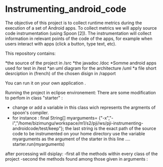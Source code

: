 # Instrumenting_android_code

The objective of this project is to collect runtime metrics during the execution of a set of Android apps.
To collect metrics we will apply source code instrumentation (using Spoon [2]). 
The instrumentation will collect information in relevant points of the code of the apps, for example when users interact with apps (click a button, type text, etc).


This repository contains: 

*the source of the project in /src
*the javadoc /doc
*Somme android apps used for test in /test
*an uml diagram for the architecture /uml 
*a file short desrciption in (french) of the chosen disign in /rapport  
 
 You can run it on your own application .
 
Running the project in eclipse environement: 
There are some modification to perfom in class "starter" :

- change or add a variable in this class wich represents the argments of spoon's compiler. 
- for instance :
   final String[]  myarguments= {"-x","-i","/home/bizimungu/workspace/m1/s2/pji/ws/pji-instrumenting-androidcode/test/keep"}; 
the last string is the exact path of the source code to be instrumented on your home directory
use the variable myarguments as the argument of the starter in this line 
....
starter.run(myarguments)


after porcessing will dsiplay:
-first all the methods within every class of the project 
-second the methods found among those given in arguments :
